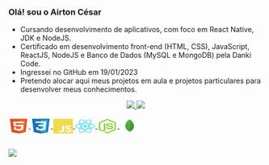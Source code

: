 ### Olá! sou o Airton César

- Cursando desenvolvimento de aplicativos, com foco em React Native, JDK e NodeJS.
- Certificado em desenvolvimento front-end (HTML, CSS), JavaScript, ReactJS, NodeJS e Banco de Dados (MySQL e MongoDB) pela Danki Code.
- Ingressei no GitHub em 19/01/2023
- Pretendo alocar aqui meus projetos em aula e projetos particulares para desenvolver meus conhecimentos.

<div align="center">
  <a href="https://github.com/Airton-ART">
  <img height="150em" src="https://github-readme-stats.vercel.app/api?username=Airton-ART&show_icons=true&theme=dracula&include_all_commits=true&count_private=true"/>
  <img height="150em" src="https://github-readme-stats.vercel.app/api/top-langs/?username=Airton-ART&layout=compact&langs_count=7&theme=dracula"/>
</div>
  
  <div style="display: inline_block"><br>
  <img align="center" alt="HTML" height="30" width="40" src="https://raw.githubusercontent.com/devicons/devicon/master/icons/html5/html5-original.svg">
  <img align="center" alt="CSS" height="30" width="40" src="https://raw.githubusercontent.com/devicons/devicon/master/icons/css3/css3-original.svg">
  <img align="center" alt="Js" height="30" width="40" src="https://raw.githubusercontent.com/devicons/devicon/master/icons/javascript/javascript-plain.svg">
  <img align="center" alt="React" height="30" width="40" src="https://raw.githubusercontent.com/devicons/devicon/master/icons/react/react-original.svg">
  <img align="center" alt="nodeJS" height="30" width="40" src="https://raw.githubusercontent.com/devicons/devicon/master/icons/nodejs/nodejs-original.svg">
  <img align="center" alt="mongo" height="30" width="40" src="https://raw.githubusercontent.com/devicons/devicon/master/icons/mongodb/mongodb-original.svg">
  
    
</div>
  
  ##
  
  <div>
   
<a href="https://www.linkedin.com/in/airton-c%C3%A9sar-b67021263/" target="_blank"><img src="https://img.shields.io/badge/-LinkedIn-%230077B5?style=for-the-badge&logo=linkedin&logoColor=white" target="_blank"></a>

  </div> 
